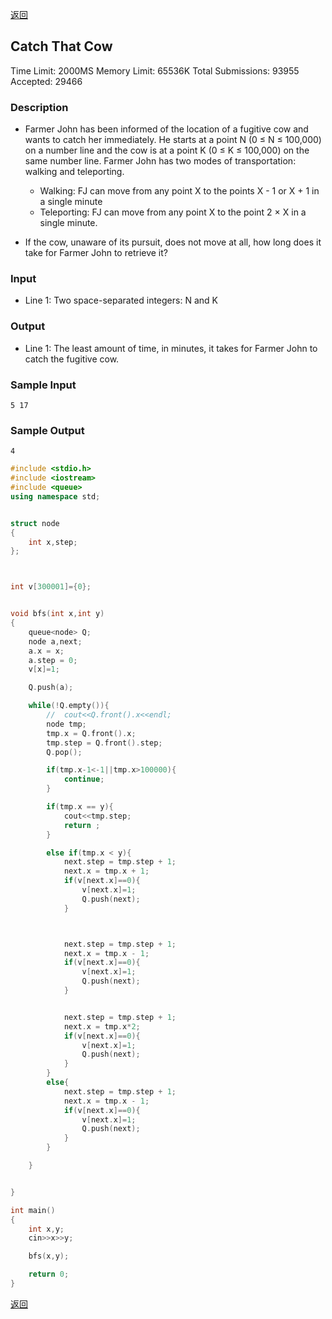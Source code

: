 ﻿[返回](https://github.com/superkunn/acmer)
## Catch That Cow
Time Limit: 2000MS		Memory Limit: 65536K
Total Submissions: 93955		Accepted: 29466
### Description

* Farmer John has been informed of the location of a fugitive cow and wants to catch her immediately. He starts at a point N (0 ≤ N ≤ 100,000) on a number line and the cow is at a point K (0 ≤ K ≤ 100,000) on the same number line. Farmer John has two modes of transportation: walking and teleporting.

  * Walking: FJ can move from any point X to the points X - 1 or X + 1 in a single minute
  * Teleporting: FJ can move from any point X to the point 2 × X in a single minute.

* If the cow, unaware of its pursuit, does not move at all, how long does it take for Farmer John to retrieve it?

### Input

* Line 1: Two space-separated integers: N and K
### Output

* Line 1: The least amount of time, in minutes, it takes for Farmer John to catch the fugitive cow.
### Sample Input
```
5 17
```
### Sample Output
```
4
```

```c++
#include <stdio.h>
#include <iostream>
#include <queue>
using namespace std;


struct node
{
    int x,step;
};



int v[300001]={0};


void bfs(int x,int y)
{
    queue<node> Q;
    node a,next;
    a.x = x;
    a.step = 0;
    v[x]=1;

    Q.push(a);

    while(!Q.empty()){
        //  cout<<Q.front().x<<endl;
        node tmp;
        tmp.x = Q.front().x;
        tmp.step = Q.front().step;
        Q.pop();

        if(tmp.x-1<-1||tmp.x>100000){
            continue;
        }

        if(tmp.x == y){
            cout<<tmp.step;
            return ;
        }

        else if(tmp.x < y){
            next.step = tmp.step + 1;
            next.x = tmp.x + 1;
            if(v[next.x]==0){
                v[next.x]=1;
                Q.push(next);
            }



            next.step = tmp.step + 1;
            next.x = tmp.x - 1;
            if(v[next.x]==0){
                v[next.x]=1;
                Q.push(next);
            }


            next.step = tmp.step + 1;
            next.x = tmp.x*2;
            if(v[next.x]==0){
                v[next.x]=1;
                Q.push(next);
            }
        }
        else{
            next.step = tmp.step + 1;
            next.x = tmp.x - 1;
            if(v[next.x]==0){
                v[next.x]=1;
                Q.push(next);
            }
        }

    }


}

int main()
{
    int x,y;
    cin>>x>>y;

    bfs(x,y);

    return 0;
}

```
[返回](https://github.com/superkunn/acmer)
